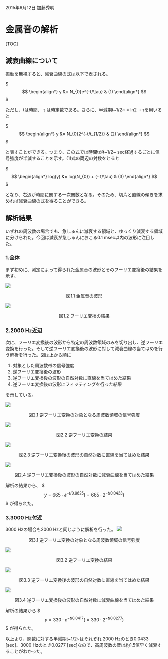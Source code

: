 2015年6月12日
加藤秀明

# 金属音の解析


[TOC]

## 減衰曲線について

振動を無視すると、減衰曲線の式は以下で表される。

$$$ \begin{align*} y &= N_{0}e^{-t/\tau} & (1) \end{align*} $$$

ただし、tは時間、 τ は時定数である。さらに、半減期t~1/2~ = ln2 ・τを用いると

$$$ \begin{align*} y &= N_{0}2^{-t/t_{1/2}} & (2) \end{align*} $$$

と表すことができる。つまり、この式では時間tがt~1/2~ sec経過するごとに信号強度が半減することを示す。(1)式の両辺の対数をとると

$$$ \begin{align*} log(y) &= log(N_{0}) + (- t/\tau) & (3) \end{align*} $$$

となり、右辺が時間に関する一次関数となる。そのため、切片と直線の傾きを求めれば減衰曲線の式を得ることができる。

## 解析結果
いずれの周波数の場合でも、急しゅんに減衰する領域と、ゆっくり減衰する領域に分けられた。今回は減衰が急しゅんにおこる0.1 msec以内の波形に注目した。

### 1.全体
まず初めに、測定によって得られた金属音の波形とそのフーリエ変換後の結果を示す。

![](./image/clunk2.png)
<Div Align="center">図1.1 金属音の波形</Div>

![](./image/clunk_fft2.png)
<Div Align="center">図1.2 フーリエ変換の結果</Div>

### 2.2000 Hz近辺
次に、フーリエ変換後の波形から特定の周波数領域のみを切り出し、逆フーリエ変換を行った。そして逆フーリエ変換後の波形に対して減衰曲線の当てはめを行う解析を行った。図は上から順に

1. 対象とした周波数帯の信号強度
1. 逆フーリエ変換後の波形
1. 逆フーリエ変換後の波形の自然対数に直線を当てはめた結果
1. 逆フーリエ変換後の波形にフィッティングを行った結果

を示している。

![](./image/clunk_fft_2000hz.png)
<Div Align="center">図2.1 逆フーリエ変換の対象となる周波数領域の信号強度</Div>

![](./image/clunk_ifft_2000hz.png)
<Div Align="center">図2.2 逆フーリエ変換の結果</Div>

![](./image/clunk_logifft_2000hz.png)
<Div Align="center">図2.3 逆フーリエ変換後の波形の自然対数に直線を当てはめた結果</Div>

![](./image/clunk_fitifft_2000hz.png)
<Div Align="center">図2.4 逆フーリエ変換後の波形の自然対数に減衰曲線を当てはめた結果</Div>

解析の結果から、
$$$ y = 665\cdot e^{-t/0.0625} (= 665\cdot 2^{-t/0.0433}) $$$
が得られた。

### 3.3000 Hz付近
3000 Hzの場合も2000 Hzと同じように解析を行った。
![](./image/clunk_fft_3000hz.png)
<Div Align="center">図3.1 逆フーリエ変換の対象となる周波数領域の信号強度</Div>

![](./image/clunk_ifft_3000hz.png)
<Div Align="center">図3.2 逆フーリエ変換の結果</Div>

![](./image/clunk_logifft_3000hz.png)
<Div Align="center">図3.3 逆フーリエ変換後の波形の自然対数に直線を当てはめた結果</Div>

![](./image/clunk_fitifft_3000hz.png)
<Div Align="center">図3.4 逆フーリエ変換後の波形の自然対数に減衰曲線を当てはめた結果</Div>

解析の結果から
$$$ y = 330\cdot e^{-t/0.0417} (= 330\cdot 2^{-t/0.0277}) $$$
が得られた。

以上より、関数に対する半減期t~1/2~はそれぞれ  2000 Hzのとき0.0433 [sec]、3000 Hzのとき0.0277 [sec]なので、高周波数の音は約1.5倍早く減衰することがわかった。
